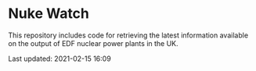 # Nuke Watch

This repository includes code for retrieving the latest information available on the output of EDF nuclear power plants in the UK.

Last updated: 2021-02-15 16:09